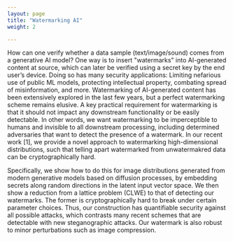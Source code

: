 ```yaml
---
layout: page
title: "Watermarking AI"
weight: 2

---
```


How can one verify whether a data sample (text/image/sound) comes from a generative AI model? One way is to insert "watermarks" into AI-generated content at source, which can later be verified using a secret key by the end user’s device. Doing so has many security applications:
Limiting nefarious use of public ML models, protecting intellectual property, combating spread of
misinformation, and more. Watermarking of AI-generated content has been extensively explored in
the last few years, but a perfect watermarking scheme remains elusive. A key practical requirement
for watermarking is that it should not impact any downstream functionality or be easily detectable. In
other words, we want watermarking to be imperceptible to humans and invisible to all downstream
processing, including determined adversaries that want to detect the presence of a watermark. In our
recent work [1], we provide a novel approach to watermarking high-dimensional distributions, such that
telling apart watermarked from unwatermakred data can be cryptographically hard. 

Specifically, we show how to do this for image distributions generated from modern generative models based on diffusion processes, by embedding secrets along random directions in the latent input vector space. We then show a reduction from a lattice problem (CLWE) to that of detecting our watermarks. The former is cryptographically hard to break under certain parameter choices. Thus, our construction has quantifiable security against all possible attacks, which contrasts many recent schemes that are detectable with new steganographic attacks. Our watermark is also robust to minor perturbations such as image compression.